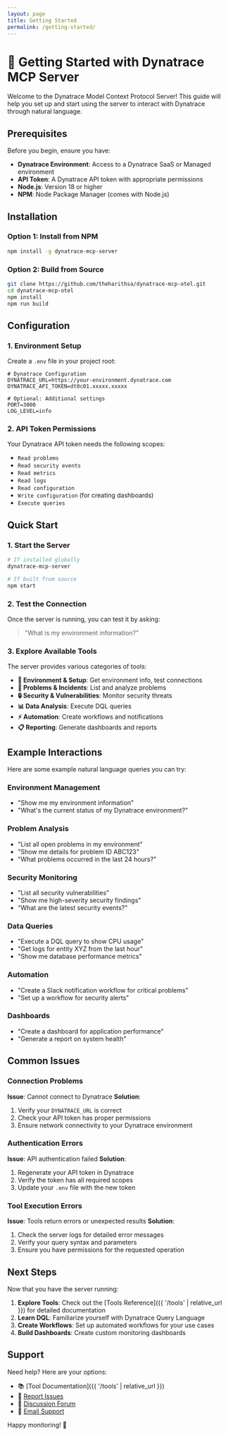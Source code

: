 ```yaml
---
layout: page
title: Getting Started
permalink: /getting-started/
---
```


# 🚀 Getting Started with Dynatrace MCP Server

Welcome to the Dynatrace Model Context Protocol Server! This guide will help you set up and start using the server to interact with Dynatrace through natural language.

## Prerequisites

Before you begin, ensure you have:

- **Dynatrace Environment**: Access to a Dynatrace SaaS or Managed environment
- **API Token**: A Dynatrace API token with appropriate permissions
- **Node.js**: Version 18 or higher
- **NPM**: Node Package Manager (comes with Node.js)

## Installation

### Option 1: Install from NPM

```bash
npm install -g dynatrace-mcp-server
```

### Option 2: Build from Source

```bash
git clone https://github.com/theharithsa/dynatrace-mcp-otel.git
cd dynatrace-mcp-otel
npm install
npm run build
```

## Configuration

### 1. Environment Setup

Create a `.env` file in your project root:

```env
# Dynatrace Configuration
DYNATRACE_URL=https://your-environment.dynatrace.com
DYNATRACE_API_TOKEN=dt0c01.xxxxx.xxxxx

# Optional: Additional settings
PORT=3000
LOG_LEVEL=info
```

### 2. API Token Permissions

Your Dynatrace API token needs the following scopes:

- `Read problems`
- `Read security events`
- `Read metrics`
- `Read logs`
- `Read configuration`
- `Write configuration` (for creating dashboards)
- `Execute queries`

## Quick Start

### 1. Start the Server

```bash
# If installed globally
dynatrace-mcp-server

# If built from source
npm start
```

### 2. Test the Connection

Once the server is running, you can test it by asking:

> "What is my environment information?"

### 3. Explore Available Tools

The server provides various categories of tools:

- **🔧 Environment & Setup**: Get environment info, test connections
- **🚨 Problems & Incidents**: List and analyze problems
- **🔒 Security & Vulnerabilities**: Monitor security threats
- **📊 Data Analysis**: Execute DQL queries
- **⚡ Automation**: Create workflows and notifications
- **📋 Reporting**: Generate dashboards and reports

## Example Interactions

Here are some example natural language queries you can try:

### Environment Management
- "Show me my environment information"
- "What's the current status of my Dynatrace environment?"

### Problem Analysis  
- "List all open problems in my environment"
- "Show me details for problem ID ABC123"
- "What problems occurred in the last 24 hours?"

### Security Monitoring
- "List all security vulnerabilities"
- "Show me high-severity security findings"
- "What are the latest security events?"

### Data Queries
- "Execute a DQL query to show CPU usage"
- "Get logs for entity XYZ from the last hour"
- "Show me database performance metrics"

### Automation
- "Create a Slack notification workflow for critical problems"
- "Set up a workflow for security alerts"

### Dashboards
- "Create a dashboard for application performance"
- "Generate a report on system health"

## Common Issues

### Connection Problems

**Issue**: Cannot connect to Dynatrace
**Solution**: 
1. Verify your `DYNATRACE_URL` is correct
2. Check your API token has proper permissions
3. Ensure network connectivity to your Dynatrace environment

### Authentication Errors

**Issue**: API authentication failed
**Solution**:
1. Regenerate your API token in Dynatrace
2. Verify the token has all required scopes
3. Update your `.env` file with the new token

### Tool Execution Errors

**Issue**: Tools return errors or unexpected results
**Solution**:
1. Check the server logs for detailed error messages
2. Verify your query syntax and parameters
3. Ensure you have permissions for the requested operation

## Next Steps

Now that you have the server running:

1. **Explore Tools**: Check out the [Tools Reference]({{ '/tools' | relative_url }}) for detailed documentation
2. **Learn DQL**: Familiarize yourself with Dynatrace Query Language
3. **Create Workflows**: Set up automated workflows for your use cases
4. **Build Dashboards**: Create custom monitoring dashboards

## Support

Need help? Here are your options:

- 📚 [Tool Documentation]({{ '/tools' | relative_url }})
- 🐛 [Report Issues](https://github.com/theharithsa/dynatrace-mcp-otel/issues)
- 💬 [Discussion Forum](https://github.com/theharithsa/dynatrace-mcp-otel/discussions)
- 📧 [Email Support](mailto:vishruth.harithsa@dynatrace.com)

Happy monitoring! 🎉

